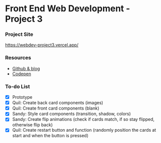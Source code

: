 # Front End Web Development - Project 3
### Project Site
https://webdev-project3.vercel.app/

### Resources
- [Github & blog](https://reactjsexample.com/classic-card-game-flip-the-cards-and-match-done-in-vanilla-javascript-svelte-vue-react/)
- [Codepen](https://codepen.io/alexdevero/pen/pRjNmW)

### To-do List
- [x] Prototype
- [x] Quil: Create back card components (images)
- [x] Quil: Create front card components (blank)
- [x] Sandy: Style card components (transition, shadow, colors)
- [x] Sandy: Create flip animations (check if cards match, if so stay flipped, otherwise flip back)
- [x] Quil: Create restart button and function (randomly position the cards at start and when the button is pressed)
